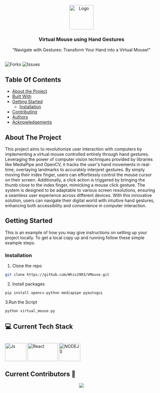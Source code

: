 <br/>
<p align="center">
  <a href="https://github.com/Whis2903/VMouse">
    <img src="" alt="Logo" width="80" height="80">
  </a>

  <h3 align="center">
Virtual Mouse using Hand Gestures</h3>

  <p align="center">
    "Navigate with Gestures: Transform Your Hand into a Virtual Mouse!"
    <br/>
    <br/>
  </p>
</p>

![Forks](https://img.shields.io/github/forks/Whis2903/VMouse?style=social) ![Issues](https://img.shields.io/github/issues/Whis2903/VMouse) 

## Table Of Contents

* [About the Project](#about-the-project)
* [Built With](#built-with)
* [Getting Started](#getting-started)
  * [Installation](#installation)
* [Contributing](#contributing)
* [Authors](#authors)
* [Acknowledgements](#acknowledgements)

## About The Project

This project aims to revolutionize user interaction with computers by implementing a virtual mouse controlled entirely through hand gestures. Leveraging the power of computer vision techniques provided by libraries like MediaPipe and OpenCV, it tracks the user's hand movements in real-time, overlaying landmarks to accurately interpret gestures. By simply moving their index finger, users can effortlessly control the mouse cursor on their screen. Additionally, a click action is triggered by bringing the thumb close to the index finger, mimicking a mouse click gesture. The system is designed to be adaptable to various screen resolutions, ensuring a seamless user experience across different devices. With this innovative solution, users can navigate their digital world with intuitive hand gestures, enhancing both accessibility and convenience in computer interaction.


## Getting Started

This is an example of how you may give instructions on setting up your project locally.
To get a local copy up and running follow these simple example steps.

### Installation



1. Clone the repo 

```sh
git clone https://github.com/Whis2903/VMouse.git
```

2. Install  packages

```sh
pip install opencv-python mediapipe pyautogui
```

3.Run the Script

```sh
python virtual_mouse.py
```

 ## 💻 Current Tech Stack
<div style="display: inline_block"><br>
  <img align="center" alt="Js" height="60" width="70" src="https://upload.wikimedia.org/wikipedia/commons/5/53/OpenCV_Logo_with_text.png">
  <img align="center" alt="React" height="60" width="100" src="https://editor.analyticsvidhya.com/uploads/53474logo_horizontal_color.png">
  <img align="center" alt="NODEJS" height="60" width="70" src="https://banner2.cleanpng.com/20180412/kye/kisspng-python-programming-language-computer-programming-language-5acfdc3636bac7.8891188615235717662242.jpg">
  
</div>


 ## Current Contributors 🔻
<div align="center">
  <a href="https://github.com/Whis2903/VMouse/graphs/contributors">
  <img src="https://contrib.rocks/image?repo=Whis2903/Vmouse" />
</a>
</div>


